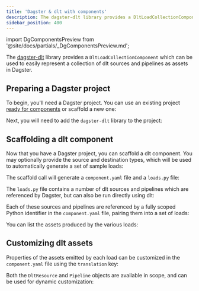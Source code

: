 ```yaml
---
title: 'Dagster & dlt with components'
description: The dagster-dlt library provides a DltLoadCollectionComponent, which can be used to represent a collection of dlt sources and pipelines as assets in Dagster.
sidebar_position: 400
---
```


import DgComponentsPreview from '@site/docs/partials/\_DgComponentsPreview.md';

<DgComponentsPreview />

The [dagster-dlt](/integrations/libraries/dlt) library provides a `DltLoadCollectionComponent` which can be used to easily represent a collection of dlt sources and pipelines as assets in Dagster.

## Preparing a Dagster project

To begin, you'll need a Dagster project. You can use an existing project [ready for components](/guides/labs/dg/incrementally-adopting-dg/migrating-project) or scaffold a new one:

<CliInvocationExample path="docs_snippets/docs_snippets/guides/components/integrations/dlt-component/1-scaffold-project.txt" />

Next, you will need to add the `dagster-dlt` library to the project:

<CliInvocationExample path="docs_snippets/docs_snippets/guides/components/integrations/dlt-component/2-add-dlt.txt" />

## Scaffolding a dlt component

Now that you have a Dagster project, you can scaffold a dlt component. You may optionally provide the source and destination types, which will be used to automatically generate a set of sample loads:

<CliInvocationExample path="docs_snippets/docs_snippets/guides/components/integrations/dlt-component/3-scaffold-dlt-component.txt" />

The scaffold call will generate a `component.yaml` file and a `loads.py` file:

<CliInvocationExample path="docs_snippets/docs_snippets/guides/components/integrations/dlt-component/4-tree.txt" />

The `loads.py` file contains a number of dlt sources and pipelines which are referenced by Dagster, but can also be run directly using dlt:

<CodeExample
  path="docs_snippets/docs_snippets/guides/components/integrations/dlt-component/5-loads.py"
  title="my_project/defs/github_snowflake_ingest/loads.py"
  language="python"
/>

Each of these sources and pipelines are referenced by a fully scoped Python identifier in the `component.yaml` file, pairing them into a set of loads:

<CodeExample
  path="docs_snippets/docs_snippets/guides/components/integrations/dlt-component/6-component.yaml"
  title="my_project/defs/github_snowflake_ingest/component.yaml"
  language="yaml"
/>

You can list the assets produced by the various loads:

<WideContent maxSize={1100}>
  <CliInvocationExample path="docs_snippets/docs_snippets/guides/components/integrations/dlt-component/7-list-defs.txt" />
</WideContent>

## Customizing dlt assets

Properties of the assets emitted by each load can be customized in the `component.yaml` file using the `translation` key:

<CodeExample
  path="docs_snippets/docs_snippets/guides/components/integrations/dlt-component/8-customized-component.yaml"
  title="my_project/defs/github_snowflake_ingest/component.yaml"
  language="yaml"
/>

<WideContent maxSize={1100}>
  <CliInvocationExample path="docs_snippets/docs_snippets/guides/components/integrations/dlt-component/9-list-defs.txt" />
</WideContent>

Both the `DltResource` and `Pipeline` objects are available in scope, and can be used for dynamic customization:

<CodeExample
  path="docs_snippets/docs_snippets/guides/components/integrations/dlt-component/10-customized-component.yaml"
  title="my_project/defs/github_snowflake_ingest/component.yaml"
  language="yaml"
/>
